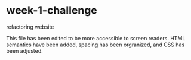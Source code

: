 # week-1-challenge
refactoring website

This file has been edited to be more accessible to screen readers.  HTML semantics have been added, spacing has been orgranized, and CSS has been adjusted.
